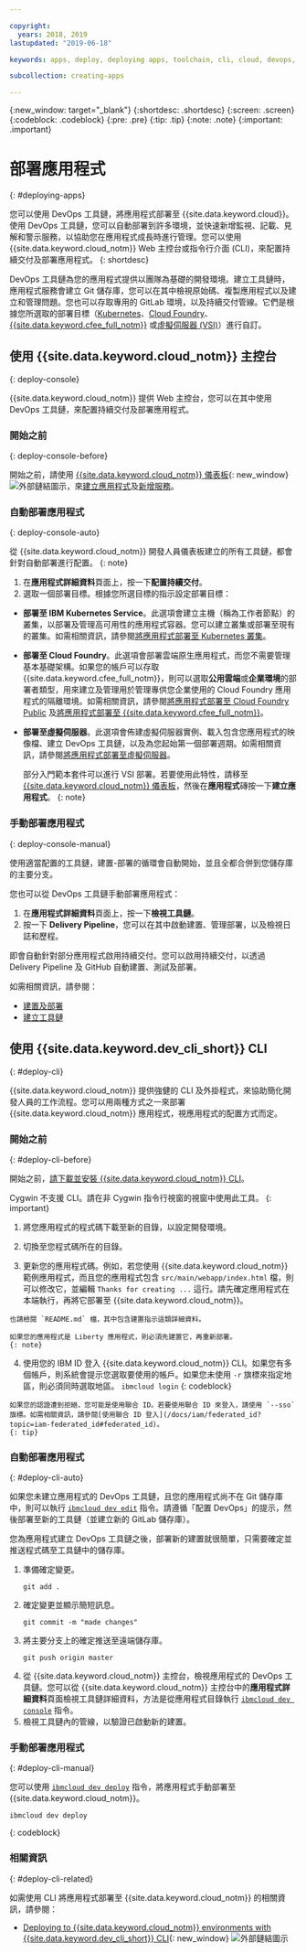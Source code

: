 ```yaml
---

copyright:
  years: 2018, 2019
lastupdated: "2019-06-18"

keywords: apps, deploy, deploying apps, toolchain, cli, cloud, devops, deployment, git, push

subcollection: creating-apps

---
```


{:new_window: target="_blank"}
{:shortdesc: .shortdesc}
{:screen: .screen}
{:codeblock: .codeblock}
{:pre: .pre}
{:tip: .tip}
{:note: .note}
{:important: .important}

# 部署應用程式
{: #deploying-apps}

您可以使用 DevOps 工具鏈，將應用程式部署至 {{site.data.keyword.cloud}}。使用 DevOps 工具鏈，您可以自動部署到許多環境，並快速新增監視、記載、見解和警示服務，以協助您在應用程式成長時進行管理。您可以使用 {{site.data.keyword.cloud_notm}} Web 主控台或指令行介面 (CLI)，來配置持續交付及部署應用程式。
{: shortdesc}

DevOps 工具鏈為您的應用程式提供以團隊為基礎的開發環境。建立工具鏈時，應用程式服務會建立 Git 儲存庫，您可以在其中檢視原始碼、複製應用程式以及建立和管理問題。您也可以存取專用的 GitLab 環境，以及持續交付管線。它們是根據您所選取的部署目標（[Kubernetes](/docs/containers?topic=containers-getting-started)、[Cloud Foundry](/docs/cloud-foundry-public?topic=cloud-foundry-public-about-cf)、[{{site.data.keyword.cfee_full_notm}}](/docs/cloud-foundry?topic=cloud-foundry-about) 或[虛擬伺服器 (VSI)](/docs/vsi?topic=virtual-servers-getting-started-tutorial)）進行自訂。

## 使用 {{site.data.keyword.cloud_notm}} 主控台
{: deploy-console}

{{site.data.keyword.cloud_notm}} 提供 Web 主控台，您可以在其中使用 DevOps 工具鏈，來配置持續交付及部署應用程式。

### 開始之前
{: deploy-console-before}

開始之前，請使用 [{{site.data.keyword.cloud_notm}} 儀表板](https://{DomainName}){: new_window} ![外部鏈結圖示](../icons/launch-glyph.svg "外部鏈結圖示")，來[建立應用程式](/docs/apps?topic=creating-apps-getting-started)及[新增服務](/docs/apps?topic=creating-apps-getting-started#resources-getting-started)。

### 自動部署應用程式
{: deploy-console-auto}

從 {{site.data.keyword.cloud_notm}} 開發人員儀表板建立的所有工具鏈，都會針對自動部署進行配置。
{: note}

1. 在**應用程式詳細資料**頁面上，按一下**配置持續交付**。
2. 選取一個部署目標。根據您所選目標的指示設定部署目標：
  * **部署至 IBM Kubernetes Service**。此選項會建立主機（稱為工作者節點）的叢集，以部署及管理高可用性的應用程式容器。您可以建立叢集或部署至現有的叢集。如需相關資訊，請參閱[將應用程式部署至 Kubernetes 叢集](/docs/containers?topic=containers-app)。
  * **部署至 Cloud Foundry**。此選項會部署雲端原生應用程式，而您不需要管理基本基礎架構。如果您的帳戶可以存取 {{site.data.keyword.cfee_full_notm}}，則可以選取**公用雲端**或**企業環境**的部署者類型，用來建立及管理用於管理專供您企業使用的 Cloud Foundry 應用程式的隔離環境。如需相關資訊，請參閱[將應用程式部署至 Cloud Foundry Public](/docs/cloud-foundry-public?topic=cloud-foundry-public-deployingapps) 及[將應用程式部署至 {{site.data.keyword.cfee_full_notm}}](/docs/cloud-foundry?topic=cloud-foundry-deploy_apps)。
  * **部署至虛擬伺服器**。此選項會佈建虛擬伺服器實例、載入包含您應用程式的映像檔、建立 DevOps 工具鏈，以及為您起始第一個部署週期。如需相關資訊，請參閱[將應用程式部署至虛擬伺服器](/docs/vsi?topic=virtual-servers-deploying-to-a-virtual-server)。

    部分入門範本套件可以進行 VSI 部署。若要使用此特性，請移至 [{{site.data.keyword.cloud_notm}} 儀表板](https://{DomainName})，然後在**應用程式**磚按一下**建立應用程式**。
    {: note}

### 手動部署應用程式
{: deploy-console-manual}

使用適當配置的工具鏈，建置-部署的循環會自動開始，並且全都合併到您儲存庫的主要分支。 

您也可以從 DevOps 工具鏈手動部署應用程式：

1. 在**應用程式詳細資料**頁面上，按一下**檢視工具鏈**。
2. 按一下 **Delivery Pipeline**，您可以在其中啟動建置、管理部署，以及檢視日誌和歷程。

即會自動針對部分應用程式啟用持續交付。您可以啟用持續交付，以透過 Delivery Pipeline 及 GitHub 自動建置、測試及部署。

如需相關資訊，請參閱：
* [建置及部署](/docs/services/ContinuousDelivery?topic=ContinuousDelivery-deliverypipeline_build_deploy)
* [建立工具鏈](/docs/services/ContinuousDelivery?topic=ContinuousDelivery-toolchains_getting_started)

## 使用 {{site.data.keyword.dev_cli_short}} CLI
{: #deploy-cli}

{{site.data.keyword.cloud_notm}} 提供強健的 CLI 及外掛程式，來協助簡化開發人員的工作流程。您可以用兩種方式之一來部署 {{site.data.keyword.cloud_notm}} 應用程式，視應用程式的配置方式而定。

### 開始之前
{: #deploy-cli-before}

開始之前，[請下載並安裝 {{site.data.keyword.cloud_notm}} CLI](/docs/cli?topic=cloud-cli-getting-started)。

Cygwin 不支援 CLI。請在非 Cygwin 指令行視窗的視窗中使用此工具。
{: important}

  1. 將您應用程式的程式碼下載至新的目錄，以設定開發環境。

  2. 切換至您程式碼所在的目錄。

  3.  更新您的應用程式碼。例如，若您使用 {{site.data.keyword.cloud_notm}} 範例應用程式，而且您的應用程式包含 `src/main/webapp/index.html` 檔，則可以修改它，並編輯 `Thanks for creating ...` 這行。請先確定應用程式在本端執行，再將它部署至 {{site.data.keyword.cloud_notm}}。

    也請檢閱 `README.md` 檔，其中包含建置指示這類詳細資料。

    如果您的應用程式是 Liberty 應用程式，則必須先建置它，再重新部署。
    {: note}

  4. 使用您的 IBM ID 登入 {{site.data.keyword.cloud_notm}} CLI。如果您有多個帳戶，則系統會提示您選取要使用的帳戶。如果您未使用 `-r` 旗標來指定地區，則必須同時選取地區。
    ```
    ibmcloud login
    ```
    {: codeblock}
  
    如果您的認證遭到拒絕，您可能是使用聯合 ID。若要使用聯合 ID 來登入，請使用 `--sso` 旗標。如需相關資訊，請參閱[使用聯合 ID 登入](/docs/iam/federated_id?topic=iam-federated_id#federated_id)。
    {: tip}

### 自動部署應用程式
{: #deploy-cli-auto}

如果您未建立應用程式的 DevOps 工具鏈，且您的應用程式尚不在 Git 儲存庫中，則可以執行 [`ibmcloud dev edit`](/docs/cli/idt?topic=cloud-cli-idt-cli#edit) 指令。請遵循「配置 DevOps」的提示，然後部署至新的工具鏈（並建立新的 GitLab 儲存庫）。

您為應用程式建立 DevOps 工具鏈之後，部署新的建置就很簡單，只需要確定並推送程式碼至工具鏈中的儲存庫。 

1. 準備確定變更。
    ```
    git add .
    ```
2. 確定變更並顯示簡短訊息。
    ```
    git commit -m "made changes"
    ```
3. 將主要分支上的確定推送至遠端儲存庫。
    ```
    git push origin master
    ```
4. 從 {{site.data.keyword.cloud_notm}} 主控台，檢視應用程式的 DevOps 工具鏈。您可以從 {{site.data.keyword.cloud_notm}} 主控台中的**應用程式詳細資料**頁面檢視工具鏈詳細資料，方法是從應用程式目錄執行 [`ibmcloud dev console`](/docs/cli/idt?topic=cloud-cli-idt-cli#console) 指令。
5. 檢視工具鏈內的管線，以驗證已啟動新的建置。

### 手動部署應用程式
{: #deploy-cli-manual}

您可以使用 [`ibmcloud dev deploy`](/docs/cli/idt?topic=cloud-cli-idt-cli#deploy) 指令，將應用程式手動部署至 {{site.data.keyword.cloud_notm}}。

  ```
ibmcloud dev deploy
```
  {: codeblock}

### 相關資訊
{: #deploy-cli-related}

如需使用 CLI 將應用程式部署至 {{site.data.keyword.cloud_notm}} 的相關資訊，請參閱：

* [Deploying to {{site.data.keyword.cloud_notm}} environments with {{site.data.keyword.dev_cli_short}} CLI](https://www.ibm.com/cloud/blog/deploying-to-ibm-cloud-environments-with-ibm-cloud-developer-tools-cli){: new_window} ![外部鏈結圖示](../icons/launch-glyph.svg "外部鏈結圖示")
